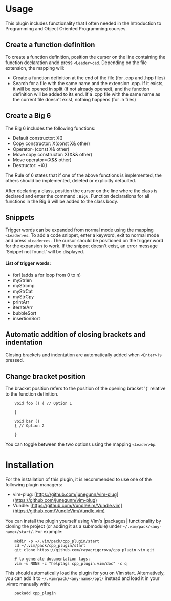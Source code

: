 
# Usage

This plugin includes functionality that I often needed in the
Introduction to Programming and Object Oriented Programming courses.

## Create a function definition

To create a function definition, position the cursor on the line containing the 
function declaration andd press `<Leader>cad`. Depending on the file extension,
the mapping will:

- Create a function definition at the end of the file (for .cpp and .hpp files)
- Search for a file with the same name and the extension .cpp. If it exists, it will be 
opened in split (if not already opened), and the function definition will be added to its end. 
If a .cpp file with the same name as the current file doesn't exist, nothing happens (for .h files)

## Create a Big 6

The Big 6 includes the following functions:

- Default constructor: X()
- Copy constructor: X(const X& other)
- Operator=(const X& other)
- Move copy constructor: X(X&& other)
- Move operator=(X&& other)
- Destructor: ~X()

The Rule of 6 states that if one of the above functions is implemented, the others should be implemented,
deleted or explicitly defaulted.

After declaring a class, position the cursor on the line where the class is declared and enter the 
command `:Big6`. Function declarations for all functions in the Big 6 will be added to the class body.
                                         
## Snippets

Trigger words can be expanded from normal mode using the mapping `<Leader>es`. 
To add a code snippet, enter a keyword, exit to normal mode and press `<Leader>es`.
The cursor should be positioned on the trigger word for the expansion to work. 
If the snippet doesn't exist, an error message 'Snippet not found.' will be displayed.

#### List of trigger words:

- forl (adds a for loop from 0 to n)
- myStrlen
- myStrcmp
- myStrCat
- myStrCpy
- printArr
- iterateArr
- bubbleSort
- insertionSort

## Automatic addition of closing brackets and indentation 

Closing brackets and indentation are automatically added when `<Enter>` is pressed.
                                                  
## Change bracket position

The bracket position refers to the position of the opening bracket '{' relative 
to the function definition. 

```
    void foo () { // Option 1

    }

    void bar ()
    { // Option 2

    }
```

You can toggle between the two options using the mapping `<Leader>bp`.

# Installation                                  

For the installation of this plugin, it is recommended
to use one of the following plugin managers: 

- vim-plug: [https://github.com/junegunn/vim-plug](https://github.com/junegunn/vim-plug)
- Vundle:   [https://github.com/VundleVim/Vundle.vim](https://github.com/VundleVim/Vundle.vim)

You can install the plugin yourself using Vim's |packages| functionality by
cloning the project (or adding it as a submodule) under
`~/.vim/pack/<any-name>/start/`. For example:
```
    mkdir -p ~/.vim/pack/cpp_plugin/start
    cd ~/.vim/pack/cpp_plugin/start
    git clone https://github.com/rayagrigorova/cpp_plugin.vim.git

    # to generate documentation tags:
    vim -u NONE -c "helptags cpp_plugin.vim/doc" -c q
```
This should automatically load the plugin for you on Vim start. Alternatively,
you can add it to `~/.vim/pack/<any-name>/opt/` instead and load it in your
.vimrc manually with:
```
    packadd cpp_plugin
```
